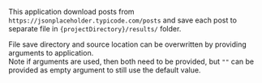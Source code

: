 This application download posts from `https://jsonplaceholder.typicode.com/posts` and save each post to separate file in `{projectDirectory}/results/` folder.  

File save directory and source location can be overwritten by providing arguments to application.  
Note if arguments are used, then both need to be provided, but `""` can be provided as empty argument to still use the default value.